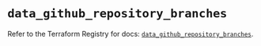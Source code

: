 # `data_github_repository_branches`

Refer to the Terraform Registry for docs: [`data_github_repository_branches`](https://registry.terraform.io/providers/integrations/github/5.43.0/docs/data-sources/repository_branches).

